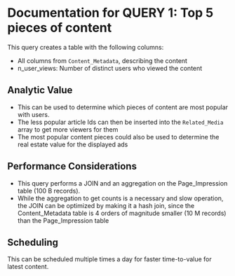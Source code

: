 # Documentation for QUERY 1: Top 5 pieces of content

This query creates a table with the following columns:
* All columns from `Content_Metadata`, describing the content
* n_user_views: Number of distinct users who viewed the content  

## Analytic Value
* This can be used to determine which pieces of content are most popular with users. 
* The less popular article Ids can then be inserted into the `Related_Media` array to get more viewers for them
* The most popular content pieces could also be used to determine the real estate value for the displayed ads

## Performance Considerations
* This query performs a JOIN and an aggregation on the Page_Impression table (100 B records). 
* While the aggregation to get counts is a necessary and slow operation, the JOIN can be optimized by making it a hash join, since the Content_Metadata table is 4 orders of magnitude smaller (10 M records) than the Page_Impression table

## Scheduling
This can be scheduled multiple times a day for faster time-to-value for latest content.
